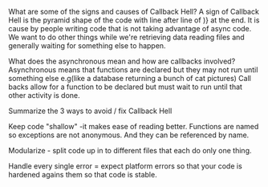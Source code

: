 What are some of the signs and causes of Callback Hell?
    A sign of Callback Hell is the pyramid shape of the code with line after line of )} at the end. It is cause by people
    writing code that is not taking advantage of async code. We want to do other things while we're retrieving data
    reading files and generally waiting for something else to happen.




What does the asynchronous mean and how are callbacks involved? 
    Asynchronous means that functions are declared but they may not run until something else e.g(like a database returning a bunch of cat pictures) Call backs allow for a function to be declared but must wait to run until that other activity is done. 


Summarize the 3 ways to avoid / fix Callback Hell

Keep code "shallow" -it makes ease of reading better. Functions are named so exceptions are not anonymous. And they can be referenced by name.

Modularize - split code up in to different files that each do only one thing. 

Handle every single error = expect platform errors so that your code is hardened agains them so that code is stable.


